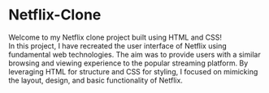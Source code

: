 # Netflix-Clone
Welcome to my Netflix clone project built using HTML and CSS!
<br>
In this project, I have recreated the user interface of Netflix using fundamental web technologies. The aim was to provide users with a similar browsing and viewing experience to the popular streaming platform. By leveraging HTML for structure and CSS for styling, I focused on mimicking the layout, design, and basic functionality of Netflix.
